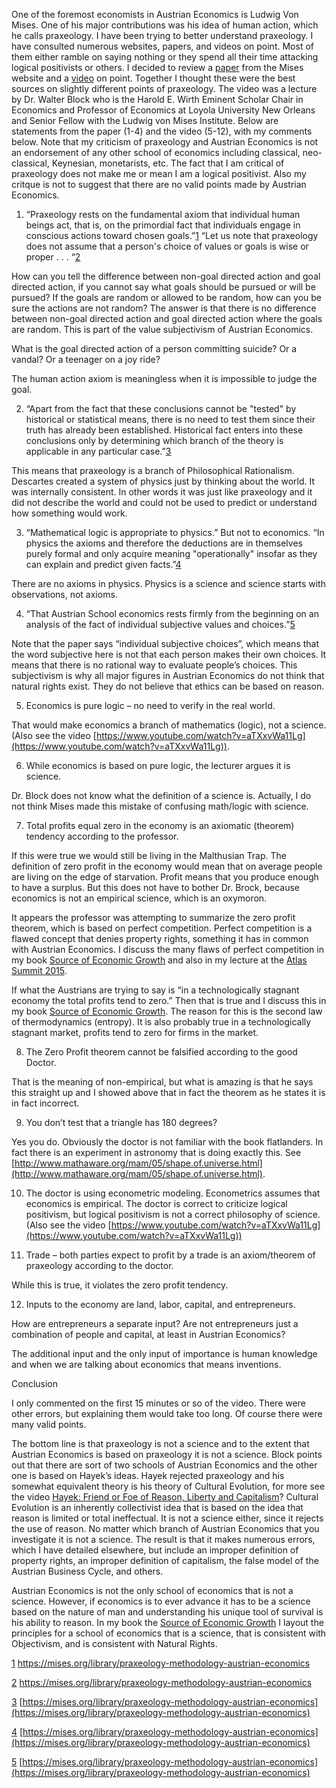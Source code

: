 
One of the foremost economists in Austrian Economics is Ludwig Von Mises. One of his major contributions was his idea of human action, which he calls praxeology. I have been trying to better understand praxeology. I have consulted numerous websites, papers, and videos on point. Most of them either ramble on saying nothing or they spend all their time attacking logical positivists or others. I decided to review a [paper](https://mises.org/library/praxeology-methodology-austrian-economics) from the Mises website and a [video](https://www.youtube.com/watch?v=N9rBvQG1l0o) on point. Together I thought these were the best sources on slightly different points of praxeology. The video was a lecture by Dr. Walter Block who is the Harold E. Wirth Eminent Scholar Chair in Economics and Professor of Economics at Loyola University New Orleans and Senior Fellow with the Ludwig von Mises Institute. Below are statements from the paper (1-4) and the video (5-12), with my comments below. Note that my criticism of praxeology and Austrian Economics is not an endorsement of any other school of economics including classical, neo-classical, Keynesian, monetarists, etc. The fact that I am critical of praxeology does not make me or mean I am a logical positivist. Also my critque is not to suggest that there are no valid points made by Austrian Economics.

  
  

1) “Praxeology rests on the fundamental axiom that individual human beings act, that is, on the primordial fact that individuals engage in conscious actions toward chosen goals.”[1](#sdfootnote1sym) “Let us note that praxeology does not assume that a person's choice of values or goals is wise or proper . . . “[2](#sdfootnote2sym)

How can you tell the difference between non-goal directed action and goal directed action, if you cannot say what goals should be pursued or will be pursued? If the goals are random or allowed to be random, how can you be sure the actions are not random? The answer is that there is no difference between non-goal directed action and goal directed action where the goals are random. This is part of the value subjectivism of Austrian Economics.

What is the goal directed action of a person committing suicide? Or a vandal? Or a teenager on a joy ride?

The human action axiom is meaningless when it is impossible to judge the goal.

  
  

2) “Apart from the fact that these conclusions cannot be "tested" by historical or statistical means, there is no need to test them since their truth has already been established. Historical fact enters into these conclusions only by determining which branch of the theory is applicable in any particular case.”[3](#sdfootnote3sym)

This means that praxeology is a branch of Philosophical Rationalism. Descartes created a system of physics just by thinking about the world. It was internally consistent. In other words it was just like praxeology and it did not describe the world and could not be used to predict or understand how something would work.

3) “Mathematical logic is appropriate to physics.” But not to economics. “In physics the axioms and therefore the deductions are in themselves purely formal and only acquire meaning "operationally" insofar as they can explain and predict given facts.”[4](#sdfootnote4sym)

There are no axioms in physics. Physics is a science and science starts with observations, not axioms.

  
  

4) “That Austrian School economics rests firmly from the beginning on an analysis of the fact of individual subjective values and choices.”[5](#sdfootnote5sym)

Note that the paper says “individual subjective choices”, which means that the word subjective here is not that each person makes their own choices. It means that there is no rational way to evaluate people’s choices. This subjectivism is why all major figures in Austrian Economics do not think that natural rights exist. They do not believe that ethics can be based on reason.

5) Economics is pure logic – no need to verify in the real world.

That would make economics a branch of mathematics (logic), not a science. (Also see the video [https://www.youtube.com/watch?v=aTXxvWa11Lg](https://www.youtube.com/watch?v=aTXxvWa11Lg)).

  
  

6) While economics is based on pure logic, the lecturer argues it is science.

Dr. Block does not know what the definition of a science is. Actually, I do not think Mises made this mistake of confusing math/logic with science.

  
  

7) Total profits equal zero in the economy is an axiomatic (theorem) tendency according to the professor.

If this were true we would still be living in the Malthusian Trap. The definition of zero profit in the economy would mean that on average people are living on the edge of starvation. Profit means that you produce enough to have a surplus. But this does not have to bother Dr. Brock, because economics is not an empirical science, which is an oxymoron.

It appears the professor was attempting to summarize the zero profit theorem, which is based on perfect competition. Perfect competition is a flawed concept that denies property rights, something it has in common with Austrian Economics. I discuss the many flaws of perfect competition in my book [Source of Economic Growth](http://www.amazon.com/Source-Economic-Growth-Dale-Halling/dp/1511829680/ref=sr_1_1?ie=UTF8&qid=1441402708&sr=8-1) and also in my lecture at the [Atlas Summit 2015](https://www.youtube.com/watch?v=HBS7VVsoKg0).

If what the Austrians are trying to say is “in a technologically stagnant economy the total profits tend to zero.” Then that is true and I discuss this in my book [Source of Economic Growth](http://www.amazon.com/Source-Economic-Growth-Dale-Halling/dp/1511829680/ref=sr_1_1?ie=UTF8&qid=1441402708&sr=8-1). The reason for this is the second law of thermodynamics (entropy). It is also probably true in a technologically stagnant market, profits tend to zero for firms in the market.

  
  

8) The Zero Profit theorem cannot be falsified according to the good Doctor.

That is the meaning of non-empirical, but what is amazing is that he says this straight up and I showed above that in fact the theorem as he states it is in fact incorrect.

  
  

9) You don’t test that a triangle has 180 degrees?

Yes you do. Obviously the doctor is not familiar with the book flatlanders. In fact there is an experiment in astronomy that is doing exactly this. See [http://www.mathaware.org/mam/05/shape.of.universe.html](http://www.mathaware.org/mam/05/shape.of.universe.html).

  
  

10) The doctor is using econometric modeling. Econometrics assumes that economics is empirical. The doctor is correct to criticize logical positivism, but logical positivism is not a correct philosophy of science. (Also see the video [https://www.youtube.com/watch?v=aTXxvWa11Lg](https://www.youtube.com/watch?v=aTXxvWa11Lg))

  
  

11) Trade – both parties expect to profit by a trade is an axiom/theorem of praxeology according to the doctor.

While this is true, it violates the zero profit tendency.

  
  

12) Inputs to the economy are land, labor, capital, and entrepreneurs.

How are entrepreneurs a separate input? Are not entrepreneurs just a combination of people and capital, at least in Austrian Economics?

The additional input and the only input of importance is human knowledge and when we are talking about economics that means inventions.

  
  

Conclusion

I only commented on the first 15 minutes or so of the video. There were other errors, but explaining them would take too long. Of course there were many valid points.

The bottom line is that praxeology is not a science and to the extent that Austrian Economics is based on praxeology it is not a science. Block points out that there are sort of two schools of Austrian Economics and the other one is based on Hayek’s ideas. Hayek rejected praxeology and his somewhat equivalent theory is his theory of Cultural Evolution, for more see the video [Hayek: Friend or Foe of Reason, Liberty and Capitalism](https://www.youtube.com/watch?v=fszzh2gPZi8)? Cultural Evolution is an inherently collectivist idea that is based on the idea that reason is limited or total ineffectual. It is not a science either, since it rejects the use of reason. No matter which branch of Austrian Economics that you investigate it is not a science. The result is that it makes numerous errors, which I have detailed elsewhere, but include an improper definition of property rights, an improper definition of capitalism, the false model of the Austrian Business Cycle, and others.

Austrian Economics is not the only school of economics that is not a science. However, if economics is to ever advance it has to be a science based on the nature of man and understanding his unique tool of survival is his ability to reason. In my book the [Source of Economic Growth](http://www.amazon.com/Source-Economic-Growth-Dale-Halling/dp/1511829680/ref=sr_1_1?ie=UTF8&qid=1441402708&sr=8-1) I layout the principles for a school of economics that is a science, that is consistent with Objectivism, and is consistent with Natural Rights.

[1](#sdfootnote1anc) https://mises.org/library/praxeology-methodology-austrian-economics

[2](#sdfootnote2anc) https://mises.org/library/praxeology-methodology-austrian-economics

[3](#sdfootnote3anc) [https://mises.org/library/praxeology-methodology-austrian-economics](https://mises.org/library/praxeology-methodology-austrian-economics)

[4](#sdfootnote4anc) [https://mises.org/library/praxeology-methodology-austrian-economics](https://mises.org/library/praxeology-methodology-austrian-economics)

[5](#sdfootnote5anc) [https://mises.org/library/praxeology-methodology-austrian-economics](https://mises.org/library/praxeology-methodology-austrian-economics)